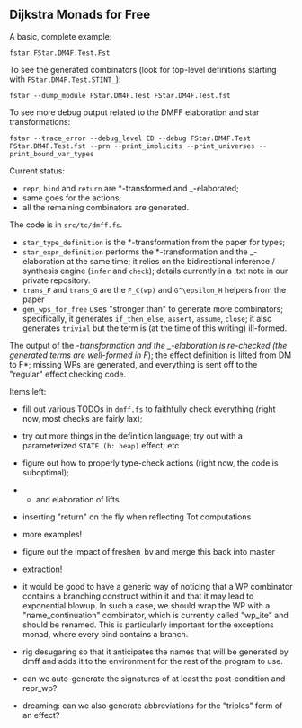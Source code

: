 Dijkstra Monads for Free
------------------------

A basic, complete example:

```
fstar FStar.DM4F.Test.Fst
```

To see the generated combinators (look for top-level definitions starting with
`FStar.DM4F.Test.STINT_`):

```
fstar --dump_module FStar.DM4F.Test FStar.DM4F.Test.fst
```

To see more debug output related to the DMFF elaboration and star
transformations:

```
fstar --trace_error --debug_level ED --debug FStar.DM4F.Test FStar.DM4F.Test.fst --prn --print_implicits --print_universes --print_bound_var_types
```

Current status:
- `repr`, `bind` and `return` are *-transformed and _-elaborated;
- same goes for the actions;
- all the remaining combinators are generated.

The code is in `src/tc/dmff.fs`.
- `star_type_definition` is the *-transformation from the paper for types;
- `star_expr_definition` performs the *-transformation and the _-elaboration at
  the same time; it relies on the bidirectional inference / synthesis engine
  (`infer` and `check`); details currently in a .txt note in our private
  repository.
- `trans_F` and `trans_G` are the `F_C(wp)` and `G^\epsilon_H` helpers from the
  paper
- `gen_wps_for_free` uses "stronger than" to generate more combinators;
  specifically, it generates `if_then_else`, `assert`, `assume`, `close`; it
  also generates `trivial` but the term is (at the time of this writing)
  ill-formed.

The output of the *-transformation and the _-elaboration is re-checked (the
generated terms are well-formed in F*); the effect definition is lifted from DM
to F*; missing WPs are generated, and everything is sent off to the "regular"
effect checking code.

Items left:
- fill out various TODOs in `dmff.fs` to faithfully check everything (right now,
  most checks are fairly lax);
- try out more things in the definition language; try out with a parameterized
  `STATE (h: heap)` effect; etc
- figure out how to properly type-check actions (right now, the code is
  suboptimal);
- * and elaboration of lifts
- inserting "return" on the fly when reflecting Tot computations
- more examples!
- figure out the impact of freshen_bv and merge this back into master
- extraction!

- it would be good to have a generic way of noticing that a WP
  combinator contains a branching construct within it and that it may
  lead to exponential blowup. In such a case, we should wrap the WP
  with a "name_continuation" combinator, which is currently called
  "wp_ite" and should be renamed. This is particularly important for
  the exceptions monad, where every bind contains a branch.

- rig desugaring so that it anticipates the names that will be
  generated by dmff and adds it to the environment for the rest of the
  program to use.

- can we auto-generate the signatures of at least the post-condition
  and repr_wp?

- dreaming: can we also generate abbreviations for the "triples" form
  of an effect?
